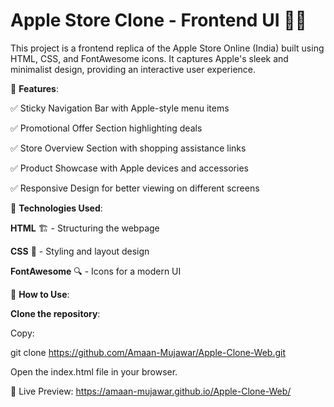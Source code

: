 
# Apple Store Clone - Frontend UI 🍏✨

This project is a frontend replica of the Apple Store Online (India) built using HTML, CSS, and FontAwesome icons. It captures Apple's sleek and minimalist design, providing an interactive user experience.

🚀 **Features**:

✅ Sticky Navigation Bar with Apple-style menu items

✅ Promotional Offer Section highlighting deals

✅ Store Overview Section with shopping assistance links

✅ Product Showcase with Apple devices and accessories

✅ Responsive Design for better viewing on different screens

📂 **Technologies Used**:

**HTML** 🏗️ - Structuring the webpage

**CSS** 🎨 - Styling and layout design

**FontAwesome** 🔍 - Icons for a modern UI

📌 **How to Use**:

**Clone the repository**:

Copy:

git clone https://github.com/Amaan-Mujawar/Apple-Clone-Web.git

Open the index.html file in your browser.

🌟 Live Preview:
https://amaan-mujawar.github.io/Apple-Clone-Web/

